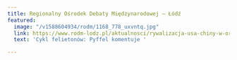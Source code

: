 ```yaml
---
title: Regionalny Ośrodek Debaty Międzynarodowej – Łódź
featured:
  image: "/v1588604934/rodm/1168_778_uxvntq.jpg"
  link: https://www.rodm-lodz.pl/aktualnosci/rywalizacja-usa-chiny-w-organizacjach-miedzynarodowych-i-sprawa-who/
  text: 'Cykl felietonów: Pyffel komentuje '

---
```

